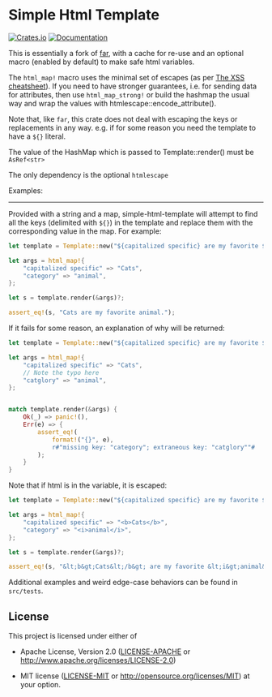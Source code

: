 # Simple Html Template 

[![Crates.io](https://img.shields.io/crates/v/simple-html-template)](https://crates.io/crates/shipyard)
[![Documentation](https://docs.rs/simple-html-template/badge.svg)](https://docs.rs/simple-html-template)

This is essentially a fork of [far](https://crates.io/crates/far), with a cache for re-use and an optional macro (enabled by default) to make safe html variables.

The `html_map!` macro uses the minimal set of escapes (as per [The XSS cheatsheet](https://cheatsheetseries.owasp.org/cheatsheets/Cross_Site_Scripting_Prevention_Cheat_Sheet.html)). If you need to have stronger guarantees, i.e. for sending data for attributes, then use `html_map_strong!` or build the hashmap the usual way and wrap the values with htmlescape::encode_attribute().

Note that, like `far`, this crate does not deal with escaping the keys or replacements in any way. e.g. if for some reason you need the template to have a `${}` literal.

The value of the HashMap which is passed to Template::render() must be `AsRef<str>`

The only dependency is the optional `htmlescape`

Examples:

---

Provided with a string and a map, simple-html-template will attempt to find
all the keys (delimited with `${}`) in the template and replace them with
the corresponding value in the map. For example:

```rust
let template = Template::new("${capitalized specific} are my favorite ${category}.")?;

let args = html_map!{
    "capitalized specific" => "Cats",
    "category" => "animal",
};

let s = template.render(&args)?;

assert_eq!(s, "Cats are my favorite animal.");
```

If it fails for some reason, an explanation of why will be returned:

```rust
let template = Template::new("${capitalized specific} are my favorite ${category}.")?;

let args = html_map!{
    "capitalized specific" => "Cats",
    // Note the typo here
    "catglory" => "animal",
};


match template.render(&args) {
    Ok(_) => panic!(),
    Err(e) => {
        assert_eq!(
            format!("{}", e),
            r#"missing key: "category"; extraneous key: "catglory""#
        );
    }
}
```

Note that if html is in the variable, it is escaped:

```rust
let template = Template::new("${capitalized specific} are my favorite ${category}.")?;

let args = html_map!{
    "capitalized specific" => "<b>Cats</b>",
    "category" => "<i>animal</i>",
};

let s = template.render(&args)?;

assert_eq!(s, "&lt;b&gt;Cats&lt;/b&gt; are my favorite &lt;i&gt;animal&lt;/i&gt;.");
```
Additional examples and weird edge-case behaviors can be found in
`src/tests`.

## License

This project is licensed under either of

* Apache License, Version 2.0 ([LICENSE-APACHE](LICENSE-APACHE) or
  <http://www.apache.org/licenses/LICENSE-2.0>)

* MIT license ([LICENSE-MIT](LICENSE-MIT) or
  <http://opensource.org/licenses/MIT>)
at your option.
